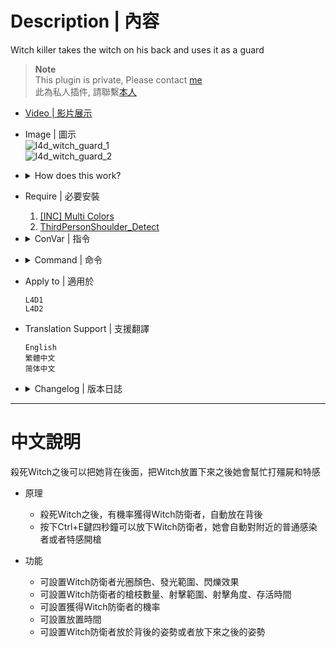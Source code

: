 # Description | 內容
Witch killer takes the witch on his back and uses it as a guard

> __Note__ <br/>
This plugin is private, Please contact [me](https://github.com/fbef0102/Game-Private_Plugin#私人插件列表-private-plugins-list)<br/>
此為私人插件, 請聯繫[本人](https://github.com/fbef0102/Game-Private_Plugin#私人插件列表-private-plugins-list)

* [Video | 影片展示](https://youtu.be/_hxVZ_hFXm4)

* Image | 圖示
	<br/>![l4d_witch_guard_1](image/l4d_witch_guard_1.gif)
	<br/>![l4d_witch_guard_2](image/l4d_witch_guard_2.gif)

* <details><summary>How does this work?</summary>

  * After kill the Witch, have change to put her on your back.
  * Hold Ctrl+E for 4 seconds to put down the witch guard
  * What can witch guard do?
	* Kill special infected near around
	* Kill common infected near around
	* Kill Tank/Witch near around
</details>

* Require | 必要安裝
	1. [[INC] Multi Colors](https://github.com/fbef0102/L4D1_2-Plugins/releases/tag/Multi-Colors)
	2. [ThirdPersonShoulder_Detect](https://forums.alliedmods.net/showthread.php?t=298649)

* <details><summary>ConVar | 指令</summary>

	* cfg/sourcemod/l4d_witch_guard.cfg
		```php
		// The arc that the witch guard will search for targets.
		l4d_witch_guard_arc "360"

		// 0: random pose, 1: best pose, 2: specific pose (uses pose_onback cvars)
		l4d_witch_guard_bestpose_onback "0"

		// 0: random pose, 1: best pose, 2: specific pose (uses pose_down cvars)
		l4d_witch_guard_bestpose_ondown "1"

		// Allow bots to get Witch Guard. 0 = Disable, 1 = Enable.
		l4d_witch_guard_bots "0"

		// % chance to get a Witch Guard when a witch is killed.
		l4d_witch_guard_chance "25.0"

		// Witch Guard glow color, Three values between 0-255 separated by spaces. RGB Color255 - Red Green Blue.
		l4d_witch_guard_color "0 0 180"

		// attack dmage, 1.0: normal [0.1, 1.0]
		l4d_witch_guard_damage "0.5"

		// The Witch Guard will have a glow outline flashing.
		l4d_witch_guard_glowflashing "1"

		// The maximum range that a client can be away from the Witch Guard until the glow stops to outline.
		l4d_witch_guard_glowmaxrange "800"

		// The minimum range that a client can be away from the Witch Guard until the glow starts to outline.
		l4d_witch_guard_glowminrange "0"

		// The Witch Guard glow outline type. (0 = None, 1 = On Use, 2 = On Look At, 3 = Constant.
		l4d_witch_guard_glowtype "3"

		// gun count [0, 6]
		l4d_witch_guard_gun_count "3"

		// Lose witch when player dies. 0 = Disable, 1 = Enable.
		l4d_witch_guard_lose_in_death "1"

		// Criteria based on to give the Witch Guard. 0 = Last Hit, 1 = Most Damage.
		l4d_witch_guard_mode "1"

		// After put down witch, clear witch guard in seconds
		l4d_witch_guard_ondown_kill "60.0"

		// 0: off, 1-82: default witch pose while down. (l4d_witch_guard_bestpose_onback must be: 2)
		l4d_witch_guard_pose_down "3"

		// 0: off, 1-82: default witch pose while on back. (l4d_witch_guard_bestpose_onback must be: 2)
		l4d_witch_guard_pose_onback "77"

		// attack range
		l4d_witch_guard_range "500.0"

		// Enables carrying the Witch Guard across maps when reaches alive to the saferoom with it on back on coop. 0 = Disable, 1 = Enable
		l4d_witch_guard_saferoom "1"

		// Enables the Witch Guard hits and kills count as the owner.
		l4d_witch_guard_scoredamage "0"

		// 0: do not shot on back, 1: shot
		l4d_witch_guard_shotonback "0"

		// Shows a progress bar while putting the Witch Guard down (L4D2 only). 0 = Disable, 1 = Enable.
		l4d_witch_guard_showbar "1"

		// Show/Hide the sprite indicating which Witch in the ground is from the owner. 0 = Hide, 1 = Show.
		l4d_witch_guard_spriteowner "1"

		// How long does it take to put down witch guard.
		l4d_witch_guard_time "4"

		// Weapon type given to the witch. 0 = Random, 1 = Assault Rifle, 2 = Hunting Rifle, 3 = Auto Shotgun.
		l4d_witch_guard_weapon_type "0"
		```
</details>

* <details><summary>Command | 命令</summary>

	* **Toggle to see or hide your own witch.**
		```php
		sm_witchview
		```

	* **Change the owned Witch Guards pose randomly**
		```php
		sm_witchposer
		```

	* **<number> is (L4D2) 0~82 / (L4D1) 0~71, Change the owned Witch Guards pose**
		```php
		sm_witchpose2 <number>
		```
</details>

* Apply to | 適用於
	```
	L4D1
	L4D2
	```

* Translation Support | 支援翻譯
	```
	English
	繁體中文
	简体中文
	```

* <details><summary>Changelog | 版本日誌</summary>

	```php
	//panxiaohai @ 2011-2012
	//Dragokas @ 2019
	//Marttt @ 2020
	//HarryPotter @ 2022-2023
	```
    * v1.1h (2023-7-31)
        * Carrying the with guard across maps in coop/realism

	* 1.0h (2023-4-11)
		* Remove some cvars
		* Play animation and progress bar while putting down the with
		* More hints
		* Add Witch Guard color

	* v.1.4.9.8
		* [Marttt's fork](https://forums.alliedmods.net/showpost.php?p=2648766&postcount=22)

	* v1.3
		* [Dragokas's fork](https://forums.alliedmods.net/showpost.php?p=2648766&postcount=22)

	* v1.1
		* [Original Plugin by panxiaohai](https://forums.alliedmods.net/showthread.php?t=166138)
</details>

- - - -
# 中文說明
殺死Witch之後可以把她背在後面，把Witch放置下來之後她會幫忙打殭屍和特感

* 原理
	* 殺死Witch之後，有機率獲得Witch防衛者，自動放在背後
	* 按下Ctrl+E鍵四秒鐘可以放下Witch防衛者，她會自動對附近的普通感染者或者特感開槍

* 功能
	* 可設置Witch防衛者光圈顏色、發光範圍、閃爍效果
	* 可設置Witch防衛者的槍枝數量、射擊範圍、射擊角度、存活時間
	* 可設置獲得Witch防衛者的機率
	* 可設置放置時間
	* 可設置Witch防衛者放於背後的姿勢或者放下來之後的姿勢